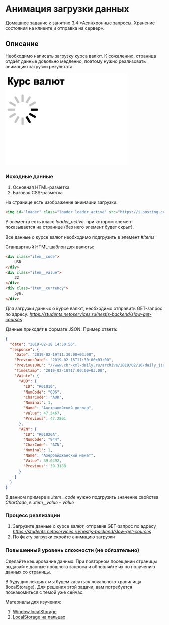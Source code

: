 # Анимация загрузки данных

Домашнее задание к занятию 3.4 «Aсинхронные запросы. Хранение состояния на клиенте и отправка на сервер».

## Описание 

Необходимо написать загрузку курса валют. 
К сожалению, страница отдаёт данные довольно медленно, поэтому нужно
реализовать анимацию загрузки результата.

![Demo](./demo.gif)

### Исходные данные

1. Основная HTML-разметка
2. Базовая CSS-разметка

На странице есть изображение анимации загрузки:

```html
<img id="loader" class="loader loader_active" src="https://i.postimg.cc/66SGMVs5/mcru-ajax-loader.gif">
```

У элемента есть класс *loader_active*, при котором элемент показывается на странице
(без него элемент будет скрыт).

Все данные о курсе валют необходимо подгрузить в элемент *#items*

Стандартный HTML-шаблон для валюты: 

```html
<div class="item__code">
    USD
</div>
<div class="item__value">
    32
</div>
<div class="item__currency">
    руб.
</div>
```

Для загрузки данных о курсе валют, необходимо отправить GET-запрос по адресу:
*https://students.netoservices.ru/nestjs-backend/slow-get-courses*

Данные приходят в формате JSON. Пример ответа:

```json
{
  "date": "2019-02-18 14:30:56",
  "response": {
    "Date": "2019-02-19T11:30:00+03:00",
    "PreviousDate": "2019-02-16T11:30:00+03:00",
    "PreviousURL": "//www.cbr-xml-daily.ru/archive/2019/02/16/daily_json.js",
    "Timestamp": "2019-02-18T17:00:00+03:00",
    "Valute": {
      "AUD": {
        "ID": "R01010",
        "NumCode": "036",
        "CharCode": "AUD",
        "Nominal": 1,
        "Name": "Австралийский доллар",
        "Value": 47.3467,
        "Previous": 47.2801
      },
      "AZN": {
        "ID": "R01020A",
        "NumCode": "944",
        "CharCode": "AZN",
        "Nominal": 1,
        "Name": "Азербайджанский манат",
        "Value": 39.0492,
        "Previous": 39.3188
      }
    }
  }
}
```

В данном примере в *.item__code* нужно подгрузить значение свойства *CharCode*,
в *.item__value* - *Value*

### Процесс реализации

1. Загрузите данные о курсе валют, отправив GET-запрос 
по адресу *https://students.netoservices.ru/nestjs-backend/slow-get-courses*
2. По факту загрузки скройте анимацию загрузки 

### Повышенный уровень сложности (не обязательно)

Сделайте кэширование данных. При повторном посещении страницы выдавайте данные
прошлого запроса и обновляйте их по получению данных со страницы.

В будущих лекциях мы будем касаться локального хранилища (localStorage).
Для решения этой задачи, вам потребуется познакомиться с темой уже сейчас.

Материалы для изучения:

1. [Window.localStorage](https://developer.mozilla.org/ru/docs/Web/API/Window/localStorage)
2. [LocalStorage на пальцах](https://tproger.ru/articles/localstorage/)